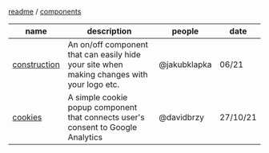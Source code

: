 [readme](../readme.md) / [components](components.md)

|  name | description | people | date |
|-|-|-|-|
| [construction](construction/construction.md) | An on/off component that can easily hide your site when making changes with your logo etc. | @jakubklapka | 06/21 |
| [cookies](cookies/cookies.md) | A simple cookie popup component that connects user's consent to Google Analytics | @davidbrzy | 27/10/21 |